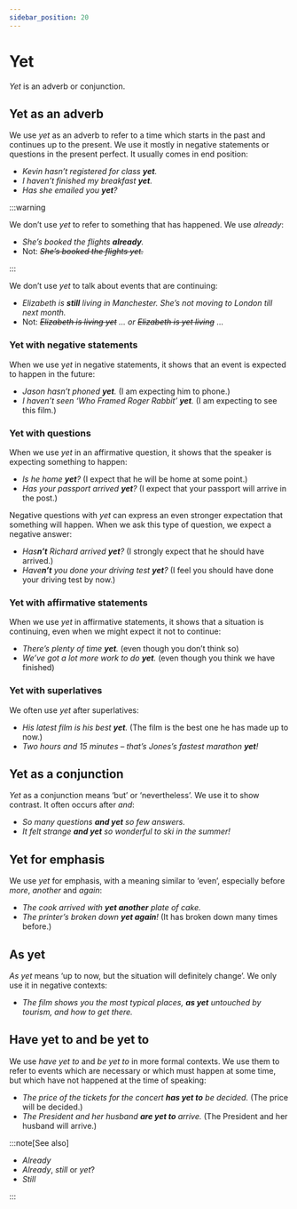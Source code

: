 ```yaml
---
sidebar_position: 20
---
```


# Yet

*Yet* is an adverb or conjunction.

## Yet as an adverb

We use *yet* as an adverb to refer to a time which starts in the past and continues up to the present. We use it mostly in negative statements or questions in the present perfect. It usually comes in end position:

- *Kevin hasn’t registered for class **yet**.*
- *I haven’t finished my breakfast **yet**.*
- *Has she emailed you **yet**?*

:::warning

We don’t use *yet* to refer to something that has happened. We use *already*:

- *She’s booked the flights **already**.*
- Not: *~~She’s booked the flights yet.~~*

:::

We don’t use *yet* to talk about events that are continuing:

- *Elizabeth is **still** living in Manchester. She’s not moving to London till next month.*
- Not: *~~Elizabeth is living yet~~ … or ~~Elizabeth is yet living~~* …

### Yet with negative statements

When we use y*et* in negative statements, it shows that an event is expected to happen in the future:

- *Jason hasn’t phoned **yet**.* (I am expecting him to phone.)
- *I haven’t seen ‘Who Framed Roger Rabbit’ **yet**.* (I am expecting to see this film.)

### Yet with questions

When we use *yet* in an affirmative question, it shows that the speaker is expecting something to happen:

- *Is he home **yet**?* (I expect that he will be home at some point.)
- *Has your passport arrived **yet**?* (I expect that your passport will arrive in the post.)

Negative questions with *yet* can express an even stronger expectation that something will happen. When we ask this type of question, we expect a negative answer:

- *Has**n’t** Richard arrived **yet**?* (I strongly expect that he should have arrived.)
- *Have**n’t** you done your driving test **yet**?* (I feel you should have done your driving test by now.)

### Yet with affirmative statements

When we use *yet* in affirmative statements, it shows that a situation is continuing, even when we might expect it not to continue:

- *There’s plenty of time **yet**.* (even though you don’t think so)
- *We’ve got a lot more work to do **yet**.* (even though you think we have finished)

### Yet with superlatives

We often use *yet* after superlatives:

- *His latest film is his best **yet**.* (The film is the best one he has made up to now.)
- *Two hours and 15 minutes – that’s Jones’s fastest marathon **yet**!*

## Yet as a conjunction

*Yet* as a conjunction means ‘but’ or ‘nevertheless’. We use it to show contrast. It often occurs after *and*:

- *So many questions **and yet** so few answers.*
- *It felt strange **and yet** so wonderful to ski in the summer!*

## Yet for emphasis

We use *yet* for emphasis, with a meaning similar to ‘even’, especially before *more*, *another* and *again*:

- *The cook arrived with **yet another** plate of cake.*
- *The printer’s broken down **yet again**!* (It has broken down many times before.)

## As yet

*As yet* means ‘up to now, but the situation will definitely change’. We only use it in negative contexts:

- *The film shows you the most typical places, **as yet** untouched by tourism, and how to get there.*

## Have yet to and be yet to

We use *have yet to* and *be yet to* in more formal contexts. We use them to refer to events which are necessary or which must happen at some time, but which have not happened at the time of speaking:

- *The price of the tickets for the concert **has yet to** be decided.* (The price will be decided.)
- *The President and her husband **are yet to** arrive.* (The President and her husband will arrive.)

:::note[See also]

- *Already*
- *Already*, *still* or *yet*?
- *Still*

:::
